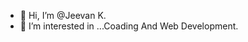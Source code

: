 - 👋 Hi, I’m @Jeevan K.
- 👀 I’m interested in ...Coading And Web Development.



<!---
uchiha-jeevan/uchiha-jeevan is a ✨ special ✨ repository because its `README.md` (this file) appears on your GitHub profile.
You can click the Preview link to take a look at your changes.
--->
